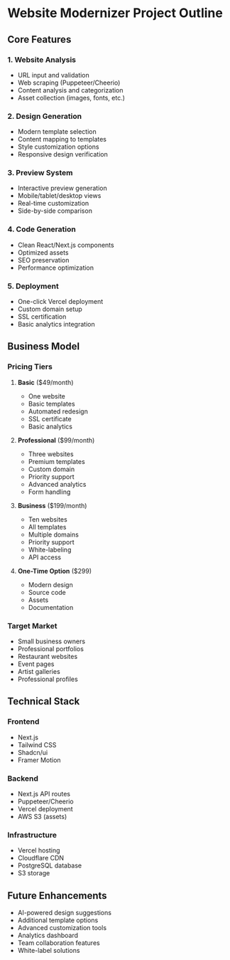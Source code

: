 # Website Modernizer Project Outline

## Core Features

### 1. Website Analysis
- URL input and validation
- Web scraping (Puppeteer/Cheerio)
- Content analysis and categorization
- Asset collection (images, fonts, etc.)

### 2. Design Generation
- Modern template selection
- Content mapping to templates
- Style customization options
- Responsive design verification

### 3. Preview System
- Interactive preview generation
- Mobile/tablet/desktop views
- Real-time customization
- Side-by-side comparison

### 4. Code Generation
- Clean React/Next.js components
- Optimized assets
- SEO preservation
- Performance optimization

### 5. Deployment
- One-click Vercel deployment
- Custom domain setup
- SSL certification
- Basic analytics integration

## Business Model

### Pricing Tiers
1. **Basic** ($49/month)
   - One website
   - Basic templates
   - Automated redesign
   - SSL certificate
   - Basic analytics

2. **Professional** ($99/month)
   - Three websites
   - Premium templates
   - Custom domain
   - Priority support
   - Advanced analytics
   - Form handling

3. **Business** ($199/month)
   - Ten websites
   - All templates
   - Multiple domains
   - Priority support
   - White-labeling
   - API access

4. **One-Time Option** ($299)
   - Modern design
   - Source code
   - Assets
   - Documentation

### Target Market
- Small business owners
- Professional portfolios
- Restaurant websites
- Event pages
- Artist galleries
- Professional profiles

## Technical Stack

### Frontend
- Next.js
- Tailwind CSS
- Shadcn/ui
- Framer Motion

### Backend
- Next.js API routes
- Puppeteer/Cheerio
- Vercel deployment
- AWS S3 (assets)

### Infrastructure
- Vercel hosting
- Cloudflare CDN
- PostgreSQL database
- S3 storage

## Future Enhancements
- AI-powered design suggestions
- Additional template options
- Advanced customization tools
- Analytics dashboard
- Team collaboration features
- White-label solutions